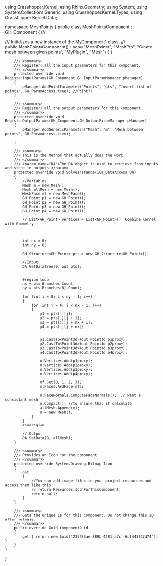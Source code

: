 using Grasshopper.Kernel;
using Rhino.Geometry;
using System;
using System.Collections.Generic;
using Grasshopper.Kernel.Types;
using Grasshopper.Kernel.Data;

namespace MeshPoints
{
    public class MeshPointsComponent : GH_Component
    {
        /// <summary>
        /// Initializes a new instance of the MyComponent1 class.
        /// </summary>
        public MeshPointsComponent()
          : base("MeshPoints", "MeshPts",
              "Create mesh between given points",
              "MyPlugIn", "Mesh")
        {
        }

        /// <summary>
        /// Registers all the input parameters for this component.
        /// </summary>
        protected override void RegisterInputParams(GH_Component.GH_InputParamManager pManager)
        {
            pManager.AddPointParameter("Points", "pts", "Insert list of points", GH_ParamAccess.tree); //Point??
        }

        /// <summary>
        /// Registers all the output parameters for this component.
        /// </summary>
        protected override void RegisterOutputParams(GH_Component.GH_OutputParamManager pManager)
        {
            pManager.AddGenericParameter("Mesh", "m", "Mesh between points", GH_ParamAccess.item);

        }

        /// <summary>
        /// This is the method that actually does the work.
        /// </summary>
        /// <param name="DA">The DA object is used to retrieve from inputs and store in outputs.</param>
        protected override void SolveInstance(IGH_DataAccess DA)
        {
            //Variables
            Mesh m = new Mesh();
            Mesh allMesh = new Mesh();
            MeshFace mf = new MeshFace();
            GH_Point p1 = new GH_Point();
            GH_Point p2 = new GH_Point();
            GH_Point p3 = new GH_Point();
            GH_Point p4 = new GH_Point();

            // List<GH_Point> vertices = List<GH_Point>(); Combine Kernel with Geometry

  

            int nx = 0;
            int ny = 0;
            
            GH_Structure<GH_Point> pts = new GH_Structure<GH_Point>();

            //Input
            DA.GetDataTree(0, out pts);


            #region Loop
            nx = pts.Branches.Count;
            ny = pts.Branches[0].Count;

            for (int i = 0; i < ny - 1; i++)
            {
                for (int j = 0; j < nx - 1; j++)
                {
                    p1 = pts[i][j];
                    p2 = pts[i][j + 1];
                    p3 = pts[i][j + nx + 1];
                    p4 = pts[i][j + nx];

                   
                    p1.CastTo<Point3d>(out Point3d p1proxy);
                    p2.CastTo<Point3d>(out Point3d p2proxy);
                    p3.CastTo<Point3d>(out Point3d p3proxy);
                    p4.CastTo<Point3d>(out Point3d p4proxy);

                    m.Vertices.Add(p1proxy);
                    m.Vertices.Add(p2proxy);
                    m.Vertices.Add(p3proxy);
                    m.Vertices.Add(p4proxy);

                    mf.Set(0, 1, 2, 3);
                    m.Faces.AddFace(mf);

                    m.FaceNormals.ComputeFaceNormals();  // want a consistant mesh
                    m.Compact(); //to ensure that it calculate
                    allMesh.Append(m);
                    m = new Mesh();
                }
            }
            #endregion

            // Output
            DA.SetData(0, allMesh);
        }

        /// <summary>
        /// Provides an Icon for the component.
        /// </summary>
        protected override System.Drawing.Bitmap Icon
        {
            get
            {
                //You can add image files to your project resources and access them like this:
                // return Resources.IconForThisComponent;
                return null;
            }
        }

        /// <summary>
        /// Gets the unique ID for this component. Do not change this ID after release.
        /// </summary>
        public override Guid ComponentGuid
        {
            get { return new Guid("235955ae-889b-4281-a7cf-6df443f17d74"); }
        }
    }
}
